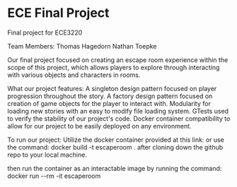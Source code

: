 # ECE Final Project
Final project for ECE3220

Team Members:
Thomas Hagedorn
Nathan Toepke

Our final project focused on creating an escape room experience within the scope of this project, which allows players
to explore through interacting with various objects and characters in rooms.

What our project features:
A singleton design pattern focused on player progression throughout the story.
A factory design pattern focused on creation of game objects for the player to interact with.
Modularity for loading new stories with an easy to modify file loading system.
GTests used to verify the stability of our project's code.
Docker container compatibility to allow for our project to be easily deployed on any environment.

To run our project: Utilize the docker container provided at this link: 
or use the command: docker build -t escaperoom .
after cloning down the github repo to your local machine.

then run the container as an interactable image
by running the command: docker run --rm -it escaperoom